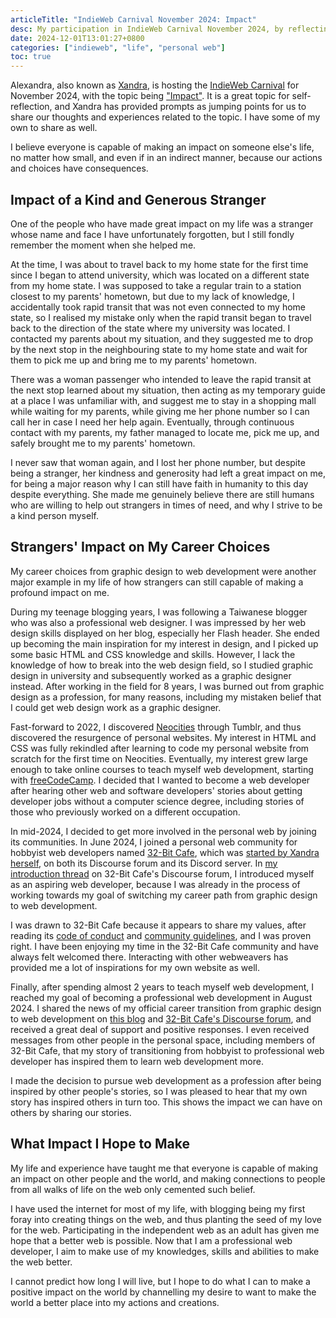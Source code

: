 ```yaml
---
articleTitle: "IndieWeb Carnival November 2024: Impact"
desc: My participation in IndieWeb Carnival November 2024, by reflecting on our capabilities of making an impact on other people and the world.
date: 2024-12-01T13:01:27+0800
categories: ["indieweb", "life", "personal web"]
toc: true
---
```


Alexandra, also known as [Xandra](https://xandra.cc/), is hosting the [IndieWeb Carnival](https://indieweb.org/IndieWeb_Carnival) for November 2024, with the topic being ["Impact"](https://library.xandra.cc/indieweb-carnival/). It is a great topic for self-reflection, and Xandra has provided prompts as jumping points for us to share our thoughts and experiences related to the topic. I have some of my own to share as well.

I believe everyone is capable of making an impact on someone else's life, no matter how small, and even if in an indirect manner, because our actions and choices have consequences.

## Impact of a Kind and Generous Stranger

One of the people who have made great impact on my life was a stranger whose name and face I have unfortunately forgotten, but I still fondly remember the moment when she helped me.

At the time, I was about to travel back to my home state for the first time since I began to attend university, which was located on a different state from my home state. I was supposed to take a regular train to a station closest to my parents' hometown, but due to my lack of knowledge, I accidentally took rapid transit that was not even connected to my home state, so I realised my mistake only when the rapid transit began to travel back to the direction of the state where my university was located. I contacted my parents about my situation, and they suggested me to drop by the next stop in the neighbouring state to my home state and wait for them to pick me up and bring me to my parents' hometown.

There was a woman passenger who intended to leave the rapid transit at the next stop learned about my situation, then acting as my temporary guide at a place I was unfamiliar with, and suggest me to stay in a shopping mall while waiting for my parents, while giving me her phone number so I can call her in case I need her help again. Eventually, through continuous contact with my parents, my father managed to locate me, pick me up, and safely brought me to my parents' hometown.

I never saw that woman again, and I lost her phone number, but despite being a stranger, her kindness and generosity had left a great impact on me, for being a major reason why I can still have faith in humanity to this day despite everything. She made me genuinely believe there are still humans who are willing to help out strangers in times of need, and why I strive to be a kind person myself.

## Strangers' Impact on My Career Choices

My career choices from graphic design to web development were another major example in my life of how strangers can still capable of making a profound impact on me.

During my teenage blogging years, I was following a Taiwanese blogger who was also a professional web designer. I was impressed by her web design skills displayed on her blog, especially her Flash header. She ended up becoming the main inspiration for my interest in design, and I picked up some basic HTML and CSS knowledge and skills. However, I lack the knowledge of how to break into the web design field, so I studied graphic design in university and subsequently worked as a graphic designer instead. After working in the field for 8 years, I was burned out from graphic design as a profession, for many reasons, including my mistaken belief that I could get web design work as a graphic designer.

Fast-forward to 2022, I discovered [Neocities](https://neocities.org/) through Tumblr, and thus discovered the resurgence of personal websites. My interest in HTML and CSS was fully rekindled after learning to code my personal website from scratch for the first time on Neocities. Eventually, my interest grew large enough to take online courses to teach myself web development, starting with [freeCodeCamp](https://www.freecodecamp.org/). I decided that I wanted to become a web developer after hearing other web and software developers' stories about getting developer jobs without a computer science degree, including stories of those who previously worked on a different occupation.

In mid-2024, I decided to get more involved in the personal web by joining its communities. In June 2024, I joined a personal web community for hobbyist web developers named [32-Bit Cafe](https://32bit.cafe/), which was [started by Xandra herself](https://32bit.cafe/about/), on both its Discourse forum and its Discord server. In [my introduction thread](https://discourse.32bit.cafe/t/hello-its-me-leilukin/1029) on 32-Bit Cafe's Discourse forum, I introduced myself as an aspiring web developer, because I was already in the process of working towards my goal of switching my career path from graphic design to web development.

I was drawn to 32-Bit Cafe because it appears to share my values, after reading its [code of conduct](https://32bit.cafe/about/codeofconduct.php) and [community guidelines](https://discourse.32bit.cafe/guidelines), and I was proven right. I have been enjoying my time in the 32-Bit Cafe community and have always felt welcomed there. Interacting with other webweavers has provided me a lot of inspirations for my own website as well.

Finally, after spending almost 2 years to teach myself web development, I reached my goal of becoming a professional web development in August 2024. I shared the news of my official career transition from graphic design to web development on [this blog](2024-08-18-from-hobbyist-to-professional-web-developer.md) and [32-Bit Cafe's Discourse forum](https://discourse.32bit.cafe/t/tell-us-some-good-news/1091/16?u=leilukin), and received a great deal of support and positive responses. I even received messages from other people in the personal space, including members of 32-Bit Cafe, that my story of transitioning from hobbyist to professional web developer has inspired them to learn web development more.

I made the decision to pursue web development as a profession after being inspired by other people's stories, so I was pleased to hear that my own story has inspired others in turn too. This shows the impact we can have on others by sharing our stories.

## What Impact I Hope to Make

My life and experience have taught me that everyone is capable of making an impact on other people and the world, and making connections to people from all walks of life on the web only cemented such belief.

I have used the internet for most of my life, with blogging being my first foray into creating things on the web, and thus planting the seed of my love for the web. Participating in the independent web as an adult has given me hope that a better web is possible. Now that I am a professional web developer, I aim to make use of my knowledges, skills and abilities to make the web better.

I cannot predict how long I will live, but I hope to do what I can to make a positive impact on the world by channelling my desire to want to make the world a better place into my actions and creations.
